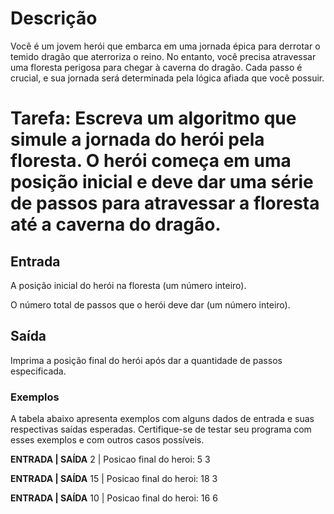 # Descrição
Você é um jovem herói que embarca em uma jornada épica para derrotar o temido dragão que aterroriza o reino. No entanto, você precisa atravessar uma floresta perigosa para chegar à caverna do dragão. Cada passo é crucial, e sua jornada será determinada pela lógica afiada que você possuir.

# Tarefa: Escreva um algoritmo que simule a jornada do herói pela floresta. O herói começa em uma posição inicial e deve dar uma série de passos para atravessar a floresta até a caverna do dragão.

## Entrada
A posição inicial do herói na floresta (um número inteiro).

O número total de passos que o herói deve dar (um número inteiro).

## Saída
Imprima a posição final do herói após dar a quantidade de passos especificada.

### Exemplos
A tabela abaixo apresenta exemplos com alguns dados de entrada e suas respectivas saídas esperadas. Certifique-se de testar seu programa com esses exemplos e com outros casos possíveis.

**ENTRADA | SAÍDA**
2	|	Posicao final do heroi: 5
3 

**ENTRADA | SAÍDA**
15 | Posicao final do heroi: 18
3 

**ENTRADA | SAÍDA**
10 | Posicao final do heroi: 16
6 